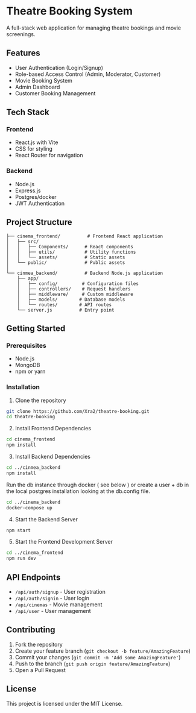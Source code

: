 # Theatre Booking System

A full-stack web application for managing theatre bookings and movie screenings.

## Features

- User Authentication (Login/Signup)
- Role-based Access Control (Admin, Moderator, Customer)
- Movie Booking System
- Admin Dashboard
- Customer Booking Management

## Tech Stack

### Frontend
- React.js with Vite
- CSS for styling
- React Router for navigation

### Backend
- Node.js
- Express.js
- Postgres/docker
- JWT Authentication

## Project Structure

```
├── cinema_frontend/          # Frontend React application
│   ├── src/
│   │   ├── Components/      # React components
│   │   ├── utils/           # Utility functions
│   │   └── assets/          # Static assets
│   └── public/              # Public assets
│
└── cinmea_backend/          # Backend Node.js application
    ├── app/
    │   ├── config/         # Configuration files
    │   ├── controllers/    # Request handlers
    │   ├── middleware/     # Custom middleware
    │   ├── models/        # Database models
    │   └── routes/        # API routes
    └── server.js          # Entry point
```

## Getting Started

### Prerequisites
- Node.js
- MongoDB
- npm or yarn

### Installation

1. Clone the repository
```bash
git clone https://github.com/Xra2/theatre-booking.git
cd theatre-booking
```

2. Install Frontend Dependencies
```bash
cd cinema_frontend
npm install
```

3. Install Backend Dependencies
```bash
cd ../cinmea_backend
npm install
```

Run the db instance through docker ( see below ) or create a user + db in the local postgres installation looking at the db.config file.
```bash
cd ../cinema_backend
docker-compose up
```

4. Start the Backend Server
```bash
npm start
```

5. Start the Frontend Development Server
```bash
cd ../cinema_frontend
npm run dev
```

## API Endpoints

- `/api/auth/signup` - User registration
- `/api/auth/signin` - User login
- `/api/cinemas` - Movie management
- `/api/user` - User management

## Contributing

1. Fork the repository
2. Create your feature branch (`git checkout -b feature/AmazingFeature`)
3. Commit your changes (`git commit -m 'Add some AmazingFeature'`)
4. Push to the branch (`git push origin feature/AmazingFeature`)
5. Open a Pull Request

## License

This project is licensed under the MIT License.

